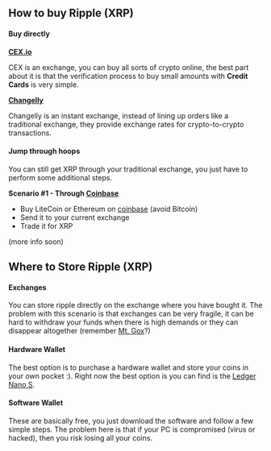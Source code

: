 ## How to buy Ripple (XRP)

#### Buy directly

**[CEX.io](https://cex.io/r/0/up109972798/0/)**

CEX is an exchange, you can buy all sorts of crypto online, the best part about it is that the verification process to buy small amounts with **Credit Cards** is very simple. 

**[Changelly](https://changelly.com/?ref_id=24b764cfb79d)**

Changelly is an instant exchange, instead of lining up orders like a traditional exchange, they provide exchange rates for crypto-to-crypto transactions.

#### Jump through hoops

You can still get XRP through your traditional exchange, you just have to perform some additional steps.

**Scenario #1 - Through [Coinbase](https://www.coinbase.com/join/59f740cda24eb102f4b6b060)**

- Buy LiteCoin or Ethereum on [coinbase](https://www.coinbase.com/join/59f740cda24eb102f4b6b060) (avoid Bitcoin)
- Send it to your current exchange
- Trade it for XRP

(more info soon)

## Where to Store Ripple (XRP)

#### Exchanges

You can store ripple directly on the exchange where you have bought it. The problem with this scenario is that exchanges can be very fragile, it can be hard to withdraw your funds when there is high demands or they can disappear altogether (remember [Mt. Gox]( https://en.wikipedia.org/wiki/Mt._Gox)?)

#### Hardware Wallet

The best option is to purchase a hardware wallet and store your coins in your own pocket :). Right now the best option is you can find is the [Ledger Nano S](https://www.amazon.com/gp/product/B01J66NF46/ref=as_li_tl?ie=UTF8&camp=1789&creative=9325&creativeASIN=B01J66NF46&linkCode=as2&tag=tradexrpco-20&linkId=002025bef7f03c063abd305747b1c78f).

#### Software Wallet

These are basically free, you just download the software and follow a few simple steps. The problem here is that if your PC is compromised (virus or hacked), then you risk losing all your coins.
